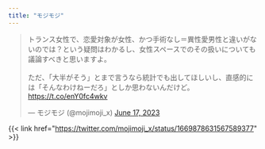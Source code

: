 ```yaml
---
title: "モジモジ"
---
```


<blockquote class="twitter-tweet"><p lang="ja" dir="ltr">トランス女性で、恋愛対象が女性、かつ手術なし＝異性愛男性と違いがないのでは？という疑問はわかるし、女性スペースでのその扱いについても議論すべきと思いますよ。<br><br>ただ、「大半がそう」とまで言うなら統計でも出してほしいし、直感的には「そんなわけねーだろ」としか思わないんだけど。 <a href="https://t.co/enY0fc4wkv">https://t.co/enY0fc4wkv</a></p>&mdash; モジモジ (@mojimoji_x) <a href="https://twitter.com/mojimoji_x/status/1669878631567589377?ref_src=twsrc%5Etfw">June 17, 2023</a></blockquote> <script async src="https://platform.twitter.com/widgets.js" charset="utf-8"></script> 

{{< link href="https://twitter.com/mojimoji_x/status/1669878631567589377" >}}